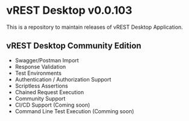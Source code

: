 # vREST Desktop v0.0.103

This is a repository to maintain releases of vREST Desktop Application.

## vREST Desktop Community Edition

- Swagger/Postman Import
- Response Validation
- Test Environments
- Authentication / Authorization Support
- Scriptless Assertions
- Chained Request Execution
- Community Support
- CI/CD Support (Coming soon)
- Command Line Test Execution (Comming soon)
